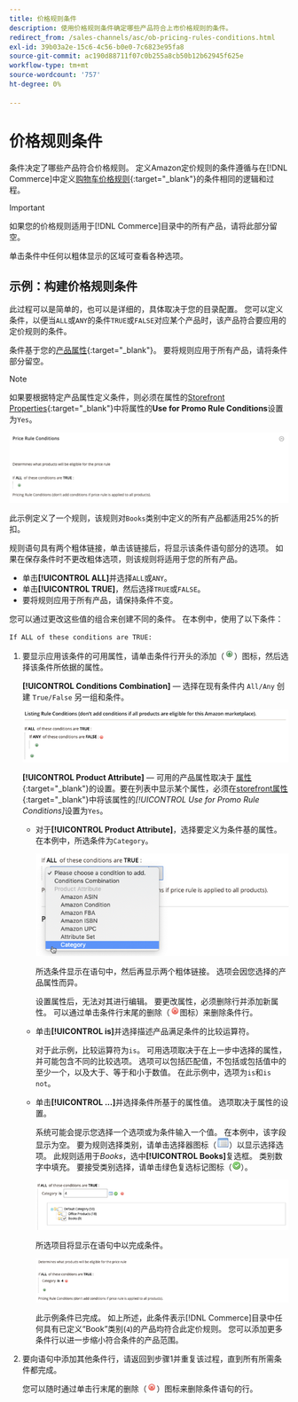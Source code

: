 ```yaml
---
title: 价格规则条件
description: 使用价格规则条件确定哪些产品符合上市价格规则的条件。
redirect_from: /sales-channels/asc/ob-pricing-rules-conditions.html
exl-id: 39b03a2e-15c6-4c56-b0e0-7c6823e95fa8
source-git-commit: ac190d88711f07c0b255a8cb50b12b62945f625e
workflow-type: tm+mt
source-wordcount: '757'
ht-degree: 0%

---
```


# 价格规则条件

条件决定了哪些产品符合价格规则。 定义Amazon定价规则的条件遵循与在[!DNL Commerce]中定义[购物车价格规则](https://docs.magento.com/user-guide/marketing/price-rules-cart.html){:target=&quot;_blank&quot;}的条件相同的逻辑和过程。

>[!IMPORTANT]
>
>如果您的价格规则适用于[!DNL Commerce]目录中的所有产品，请将此部分留空。

单击条件中任何以粗体显示的区域可查看各种选项。

## 示例：构建价格规则条件

此过程可以是简单的，也可以是详细的，具体取决于您的目录配置。 您可以定义条件，以便当`ALL`或`ANY`的条件`TRUE`或`FALSE`对应某个产品时，该产品符合要应用的定价规则的条件。

条件基于您的[产品属性](https://docs.magento.com/user-guide/catalog/product-attributes.html){:target=&quot;_blank&quot;}。 要将规则应用于所有产品，请将条件部分留空。

>[!NOTE]
>
>如果要根据特定产品属性定义条件，则必须在属性的[Storefront Properties](https://docs.magento.com/user-guide/stores/attribute-product-create.html){:target=&quot;_blank&quot;}中将属性的&#x200B;**Use for Promo Rule Conditions**&#x200B;设置为`Yes`。

![价格规则条件 — 行1](assets/ob-price-rules-condition-1.png)

此示例定义了一个规则，该规则对`Books`类别中定义的所有产品都适用25%的折扣。

规则语句具有两个粗体链接，单击该链接后，将显示该条件语句部分的选项。 如果在保存条件时不更改粗体选项，则该规则将适用于您的所有产品。

- 单击&#x200B;**[!UICONTROL ALL]**&#x200B;并选择`ALL`或`ANY`。
- 单击&#x200B;**[!UICONTROL TRUE]**，然后选择`TRUE`或`FALSE`。
- 要将规则应用于所有产品，请保持条件不变。

您可以通过更改这些值的组合来创建不同的条件。 在本例中，使用了以下条件：

`If ALL of these conditions are TRUE:`

1. 要显示应用该条件的可用属性，请单击条件行开头的添加（![添加图标](assets/btn-add-grn.png)）图标，然后选择该条件所依据的属性。

   **[!UICONTROL Conditions Combination]**  — 选择在现有条件内 `All/Any` 创建 `True/False` 另一组和条件。

   ![价格规则条件组合](assets/ob-conditions-combinations.png)

   **[!UICONTROL Product Attribute]**  — 可用的产品属性取决于 [属性](https://docs.magento.com/user-guide/stores/attribute-product-create.html){:target=&quot;_blank&quot;}的设置。要在列表中显示某个属性，必须在[storefront属性](https://docs.magento.com/user-guide/stores/attribute-product-create.html){:target=&quot;_blank&quot;}中将该属性的&#x200B;*[!UICONTROL Use for Promo Rule Conditions]*&#x200B;设置为`Yes`。

   - 对于&#x200B;**[!UICONTROL Product Attribute]**，选择要定义为条件基的属性。 在本例中，所选条件为`Category`。

      ![价格规则条件 — 第2行，第2部分](assets/ob-price-rule-condition-2.png)

      所选条件显示在语句中，然后再显示两个粗体链接。 选项会因您选择的产品属性而异。

      设置属性后，无法对其进行编辑。 要更改属性，必须删除行并添加新属性。 可以通过单击条件行末尾的删除（![删除图标](assets/btn-del-red.png)图标）来删除条件行。

   - 单击&#x200B;**[!UICONTROL is]**&#x200B;并选择描述产品满足条件的比较运算符。

      对于此示例，比较运算符为`is`。 可用选项取决于在上一步中选择的属性，并可能包含不同的比较选项。 选项可以包括匹配值，不包括或包括值中的至少一个，以及大于、等于和小于数值。 在此示例中，选项为`is`和`is not`。

   - 单击&#x200B;**[!UICONTROL ...]**&#x200B;并选择条件所基于的属性值。 选项取决于属性的设置。

      系统可能会提示您选择一个选项或为条件输入一个值。 在本例中，该字段显示为空。 要为规则选择类别，请单击选择器图标（![选择器图标](assets/btn-chooser.png)）以显示选择选项。 此规则适用于&#x200B;_Books_，选中&#x200B;**[!UICONTROL Books]**&#x200B;复选框。 类别数字中填充。 要接受类别选择，请单击绿色复选标记图标（![复选标记图标](assets/btn-check-mark-green.png)）。

      ![价格规则条件 — 第2行，第3部分](assets/ob-price-rule-condition-3.png)

      所选项目将显示在语句中以完成条件。

      ![价格规则条件 — 第2行，第4部分](assets/ob-price-rule-condition-4.png)

      此示例条件已完成。 如上所述，此条件表示[!DNL Commerce]目录中任何具有已定义“Book”类别(`4`)的产品均符合此定价规则。 您可以添加更多条件行以进一步缩小符合条件的产品范围。

1. 要向语句中添加其他条件行，请返回到步骤1并重复该过程，直到所有所需条件都完成。

   您可以随时通过单击行末尾的删除（![删除图标](assets/btn-del-red.png)）图标来删除条件语句的行。
